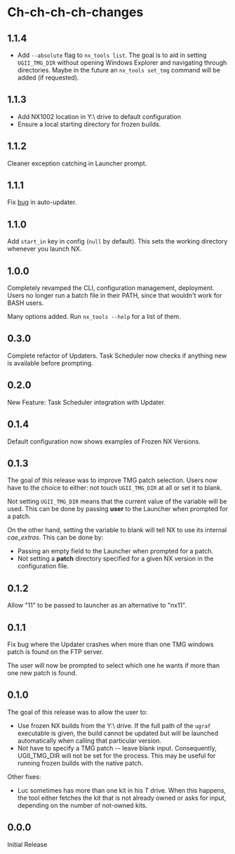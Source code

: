 # Ch-ch-ch-ch-changes

## 1.1.4

- Add `--absolute` flag to `nx_tools list`. The goal is to aid in setting `UGII_TMG_DIR` without opening Windows Explorer and navigating through directories. Maybe in the future an `nx_tools set_tmg` command will be added (if requested).

## 1.1.3

- Add NX1002 location in Y:\ drive to default configuration
- Ensure a local starting directory for frozen builds.

## 1.1.2

Cleaner exception catching in Launcher prompt.

## 1.1.1

Fix [bug](https://github.com/beselim/nx_tools/issues/13) in auto-updater.

## 1.1.0

Add `start_in` key in config (`null` by default). This sets the working directory whenever you launch NX. 

## 1.0.0

Completely revamped the CLI, configuration management, deployment. Users no longer run a batch file in their PATH, since that wouldn't work for BASH users. 

Many options added. Run `nx_tools --help` for a list of them. 

## 0.3.0

Complete refactor of Updaters. Task Scheduler now checks if anything new is available before prompting. 

## 0.2.0

New Feature: Task Scheduler integration with Updater.


## 0.1.4

Default configuration now shows examples of Frozen NX Versions.

## 0.1.3

The goal of this release was to improve TMG patch selection. Users now have to the choice to either: not touch `UGII_TMG_DIR` at all or set it to blank. 

Not setting `UGII_TMG_DIR` means that the current value of the variable will be used. This can be done by passing **user** to the Launcher when prompted for a patch. 

On the other hand, setting the variable to blank will tell NX to use its internal *cae_extras*. This can be done by:
* Passing an empty field to the Launcher when prompted for a patch. 
* Not setting a **patch** directory specified for a given NX version in the configuration file. 

## 0.1.2

Allow "11" to be passed to launcher as an alternative to "nx11".

## 0.1.1

Fix bug where the Updater crashes when more than one TMG windows patch is found on the FTP server. 

The user will now be prompted to select which one he wants if more than one new patch is found.
 
## 0.1.0

The goal of this release was to allow the user to:

* Use frozen NX builds from the Y:\ drive. If the full path of the 
`ugraf` executable is given, the build cannot be updated but will
be launched automatically when calling that particular version. 
* Not have to specify a TMG patch -- leave blank input. Consequently, 
UGII_TMG_DIR will not be set for the process. This may be useful for running 
frozen builds with the native patch.

Other fixes:
* Luc sometimes has more than one kit in his *T* drive. When this happens, the
tool either fetches the kit that is not already owned or asks for input, depending
on the number of not-owned kits. 

## 0.0.0

Initial Release